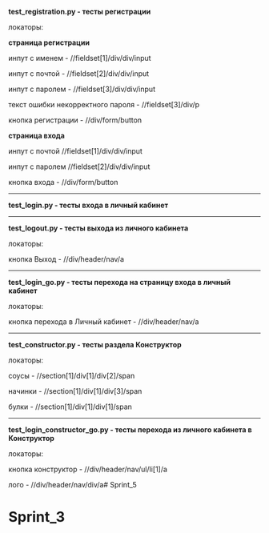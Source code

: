 __test_registration.py - тесты регистрации__

локаторы:

**страница регистрации**

инпут с именем - //fieldset[1]/div/div/input 

инпут с почтой - //fieldset[2]/div/div/input 

инпут с паролем - //fieldset[3]/div/div/input

текст ошибки некорректного пароля - //fieldset[3]/div/p

кнопка регистрации - //div/form/button


**страница входа**

инпут с почтой //fieldset[1]/div/div/input 

инпут с паролем //fieldset[2]/div/div/input

кнопка входа - //div/form/button

--------------

__test_login.py - тесты входа в личный кабинет__




--------------

__test_logout.py - тесты выхода из личного кабинета__

локаторы:

кнопка Выход - //div/header/nav/a

--------------

__test_login_go.py - тесты перехода на страницу входа в личный кабинет__

локаторы:

кнопка перехода в Личный кабинет - //div/header/nav/a

--------------

__test_constructor.py - тесты раздела Конструктор__

локаторы:

соусы - //section[1]/div[1]/div[2]/span

начинки - //section[1]/div[1]/div[3]/span

булки - //section[1]/div[1]/div[1]/span

--------------

__test_login_constructor_go.py - тесты перехода из личного кабинета в Конструктор__

локаторы:

кнопка конструктор - //div/header/nav/ul/li[1]/a

лого - //div/header/nav/div/a# Sprint_5
# Sprint_3
